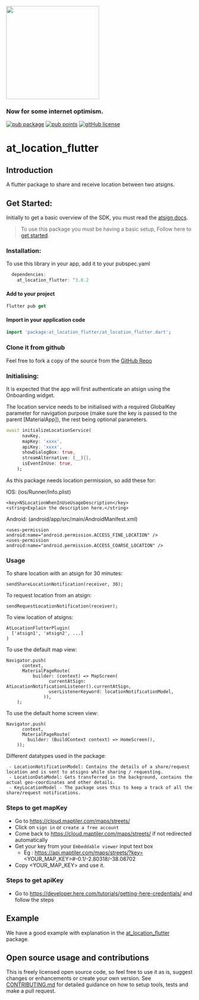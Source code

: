 <img width=250px src="https://atsign.dev/assets/img/@platform_logo_grey.svg?sanitize=true">

### Now for some internet optimism.

[![pub package](https://img.shields.io/pub/v/at_location_flutter)](https://pub.dev/packages/at_location_flutter) [![pub points](https://badges.bar/at_location_flutter/pub%20points)](https://pub.dev/packages/at_location_flutter/score) [![gitHub license](https://img.shields.io/badge/license-BSD3-blue.svg)](./LICENSE)

# at_location_flutter

## Introduction

A flutter package to share and receive location between two atsigns.

## Get Started:

Initially to get a basic overview of the SDK, you must read the [atsign docs](https://atsign.dev/docs/overview/).

> To use this package you must be having a basic setup, Follow here to [get started](https://atsign.dev/docs/get-started/setup-your-env/).


### Installation:

 To use this library in your app, add it to your pubspec.yaml

```dart 
  dependencies:
    at_location_flutter: ^3.0.2
```

#### Add to your project

 ```dart
 flutter pub get 
 ```

 #### Import in your application code

 ```dart
 import 'package:at_location_flutter/at_location_flutter.dart';
 ```

### Clone it from github

 Feel free to fork a copy of the source from the [GitHub Repo](https://github.com/atsign-foundation/at_widgets)

### Initialising:
It is expected that the app will first authenticate an atsign using the Onboarding widget.

The location service needs to be initialised with a required GlobalKey<NavigatorState> parameter for
navigation purpose (make sure the key is passed to the parent [MaterialApp]), the rest being optional parameters.

```dart
await initializeLocationService(
      navKey,
      mapKey: 'xxxx',
      apiKey: 'xxxx',
      showDialogBox: true,
      streamAlternative: (__){},
      isEventInUse: true, 
    );
```

As this package needs location permission, so add these for:

IOS: (ios/Runner/Info.plist)

```
<key>NSLocationWhenInUseUsageDescription</key>
<string>Explain the description here.</string>
```

Android: (android/app/src/main/AndroidManifest.xml)

```
<uses-permission android:name="android.permission.ACCESS_FINE_LOCATION" />
<uses-permission android:name="android.permission.ACCESS_COARSE_LOCATION" />
```

### Usage

To share location with an atsign for 30 minutes:
```
sendShareLocationNotification(receiver, 30);
```

To request location from an atsign:
```
sendRequestLocationNotification(receiver);
```

To view location of atsigns:
```
AtLocationFlutterPlugin(
  ['atsign1', 'atsign2', ...]
)
```

To use the default map view:
```
Navigator.push(
      context,
      MaterialPageRoute(
          builder: (context) => MapScreen(
                currentAtSign: AtLocationNotificationListener().currentAtSign,
                userListenerKeyword: locationNotificationModel,
              )),
    );
```

To use the default home screen view:
```
Navigator.push(
      context,
      MaterialPageRoute(
        builder: (BuildContext context) => HomeScreen(),
    ));
```

Different datatypes used in the package:
```
 - LocationNotificationModel: Contains the details of a share/request location and is sent to atsigns while sharing / requesting.
 - LocationDataModel: Gets transferred in the background, contains the actual geo-coordinates and other details.
 - KeyLocationModel - The package uses this to keep a track of all the share/request notifications.
```

### Steps to get mapKey

  - Go to https://cloud.maptiler.com/maps/streets/
  - Click on `sign in` or `create a free account`
  - Come back to https://cloud.maptiler.com/maps/streets/ if not redirected automatically
  - Get your key from your `Embeddable viewer` input text box 
    - Eg : https://api.maptiler.com/maps/streets/?key=<YOUR_MAP_KEY>#-0.1/-2.80318/-38.08702
  - Copy <YOUR_MAP_KEY> and use it.

### Steps to get apiKey

  - Go to https://developer.here.com/tutorials/getting-here-credentials/ and follow the steps


## Example

We have a good example with explanation in the [at_location_flutter](https://pub.dev/packages/at_location_flutter/example) package.

## Open source usage and contributions

 This is freely licensed open source code, so feel free to use it as is, suggest changes or enhancements or create your
 own version. See [CONTRIBUTING.md](https://github.com/atsign-foundation/at_widgets/blob/trunk/CONTRIBUTING.md) for detailed guidance on how to setup tools, tests and make a pull request.
